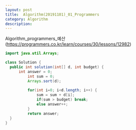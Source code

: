 ```yaml
---
layout: post
title:  Algorithm(20191101)_01_Programmers
category: Algorithm 
description: 
---
```


Algorithm_programmers_<span class="red">예산</span>
(https://programmers.co.kr/learn/courses/30/lessons/12982)
<br>

```java
import java.util.Arrays;

class Solution {
  public int solution(int[] d, int budget) {
      int answer = 0;
	      int sum = 0;
	      Arrays.sort(d);
	      
	      for(int i=0; i<d.length; i++) {
	    	  sum = sum + d[i];
	    	  if(sum > budget) break;
	    	  else answer++;
	      }
	      return answer;
  }
}
```
